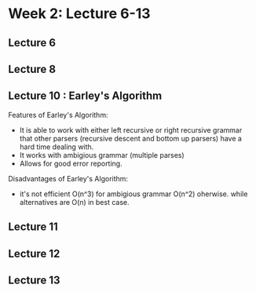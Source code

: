 # Week 2: Lecture 6-13

## Lecture 6

## Lecture 8

## Lecture 10 : Earley's Algorithm

Features of Earley's Algorithm:

- It is able to work with either left recursive or right recursive grammar that other parsers (recursive descent and bottom up parsers) have a hard time dealing with.
- It works with ambigious grammar (multiple parses)
- Allows for good error reporting.

Disadvantages of Earley's Algorithm:

- it's not efficient O(n^3) for ambigious grammar O(n^2) oherwise. while alternatives are O(n) in best case.

## Lecture 11

## Lecture 12

## Lecture 13
